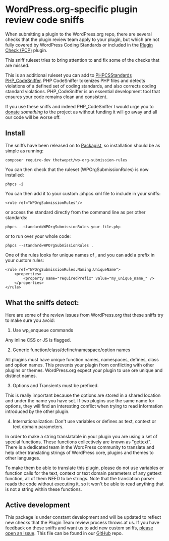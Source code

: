 # WordPress.org-specific plugin review code sniffs

When submitting a plugin to the WordPress.org repo, there are several checks that the plugin review team apply to your plugin, but which are not fully covered by WordPress Coding Standards or included in the [Plugin Check (PCP)](https://wordpress.org/plugins/plugin-check/) plugin.

This sniff ruleset tries to bring attention to and fix some of the checks that are missed. 

This is an additional ruleset you can add to [PHPCSStandards PHP_CodeSniffer](https://github.com/PHPCSStandards/PHP_CodeSniffer/). PHP CodeSniffer tokenizes PHP files and detects violations of a defined set of coding standards, and also corrects coding standard violations. PHP_CodeSniffer is an essential development tool that ensures your code remains clean and consistent.

If you use these sniffs and indeed PHP_CodeSniffer I would urge you to [donate](https://opencollective.com/php_codesniffer) _something_ to the project as without funding it will go away and all our code will be worse off.

## Install

The sniffs have been released on to [Packagist](https://packagist.org/packages/thetwopct/wp-org-submission-rules), so installation should be as simple as running:

```
composer require-dev thetwopct/wp-org-submission-rules
```

You can then check that the ruleset (WPOrgSubmissionRules) is now installed:

```
phpcs -i
```

You can then add it to your custom .phpcs.xml file to include in your sniffs:

```
<rule ref="WPOrgSubmissionRules"/>
```

or access the standard directly from the command line as per other standards:

```
phpcs --standard=WPOrgSubmissionRules your-file.php
```

or to run over your whole code:


```
phpcs --standard=WPOrgSubmissionRules .
```

One of the rules looks for unique names of , and you can add a prefix in your custom rules:

```
<rule ref="WPOrgSubmissionRules.Naming.UniqueName">
	<properties>
		<property name="requiredPrefix" value="my_unique_name_" />
	</properties>
</rule>
```

## What the sniffs detect:

Here are some of the review issues from WordPress.org that these sniffs try to make sure you avoid:

1) Use wp_enqueue commands

Any inline CSS or JS is flagged.

2) Generic function/class/define/namespace/option names

All plugins must have unique function names, namespaces, defines, class and option names. This prevents your plugin from conflicting with other plugins or themes. WordPress.org expect your plugin to use ore unique and distinct names. 

3) Options and Transients must be prefixed. 

This is really important because the options are stored in a shared location and under the name you have set. If two plugins use the same name for options, they will find an interesting conflict when trying to read information introduced by the other plugin.

4) Internationalization: Don't use variables or defines as text, context or text domain parameters.

In order to make a string translatable in your plugin you are using a set of special functions. These functions collectively are known as "gettext". There is a dedicated team in the WordPress community to translate and help other translating strings of WordPress core, plugins and themes to other languages.

To make them be able to translate this plugin, please do not use variables or function calls for the text, context or text domain parameters of any gettext function, all of them NEED to be strings. Note that the translation parser reads the code without executing it, so it won't be able to read anything that is not a string within these functions.

## Active development

This package is under constant development and will be updated to reflect new checks that the Plugin Team review process throws at us. If you have feedback on these sniffs and want us to add new custom sniffs, [please open an issue](https://github.com/thetwopct/wp-org-submission-rules/issues). This file can be found in our [GitHub](https://github.com/thetwopct/wp-org-submission-rules) repo. 